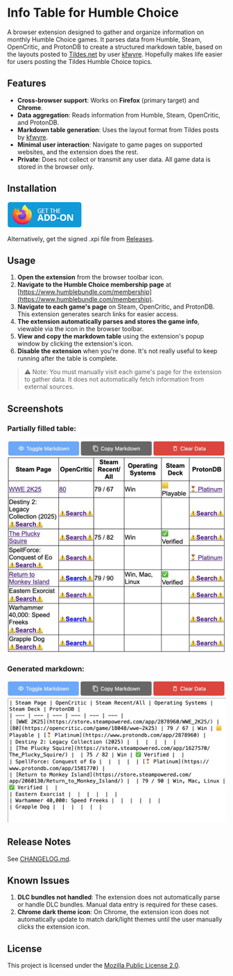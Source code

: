 # Info Table for Humble Choice

A browser extension designed to gather and organize information on monthly Humble Choice games. It parses data from Humble, Steam, OpenCritic, and ProtonDB to create a structured markdown table, based on the layouts posted to [Tildes.net](https://tildes.net) by user [kfwyre](https://tildes.net/user/kfwyre). Hopefully makes life easier for users posting the Tildes Humble Choice topics.

## Features

- **Cross-browser support**: Works on **Firefox** (primary target) and **Chrome**.
- **Data aggregation**: Reads information from Humble, Steam, OpenCritic, and ProtonDB.
- **Markdown table generation**: Uses the layout format from Tildes posts by [kfwyre](https://tildes.net/user/kfwyre).
- **Minimal user interaction**: Navigate to game pages on supported websites, and the extension does the rest.
- **Private**: Does not collect or transmit any user data. All game data is stored in the browser only.

## Installation

[![Firefox Add-ons](get-the-addon-178x60px.dad84b42.png)](https://addons.mozilla.org/firefox/addon/info-table-for-humble-choice/)

Alternatively, get the signed .xpi file from [Releases](https://github.com/talklittle/humble-choice-info-table/releases).

## Usage

1. **Open the extension** from the browser toolbar icon.
2. **Navigate to the Humble Choice membership page** at [https://www.humblebundle.com/membership](https://www.humblebundle.com/membership).
3. **Navigate to each game's page** on Steam, OpenCritic, and ProtonDB. This extension generates search links for easier access.
4. **The extension automatically parses and stores the game info**, viewable via the icon in the browser toolbar.
5. **View and copy the markdown table** using the extension's popup window by clicking the extension's icon.
6. **Disable the extension** when you're done. It's not really useful to keep running after the table is complete.

> ⚠️ Note: You must manually visit each game's page for the extension to gather data. It does not automatically fetch information from external sources.

## Screenshots

### Partially filled table:

![Screenshot of partially filled table](screenshot1.jpeg)

### Generated markdown:

![Screenshot of generated markdown table](screenshot2.jpeg)

## Release Notes

See [CHANGELOG.md](CHANGELOG.md).

## Known Issues

1. **DLC bundles not handled**: The extension does not automatically parse or handle DLC bundles. Manual data entry is required for these cases.
2. **Chrome dark theme icon**: On Chrome, the extension icon does not automatically update to match dark/light themes until the user manually clicks the extension icon.

## License

This project is licensed under the [Mozilla Public License 2.0](LICENSE.txt).